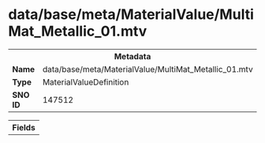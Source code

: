 <h1>data/base/meta/MaterialValue/MultiMat_Metallic_01.mtv</h1><table><tr><th colspan="100%">Metadata</th></tr><tr><td><b>Name</b></td><td>data/base/meta/MaterialValue/MultiMat_Metallic_01.mtv</td></tr><tr><td><b>Type</b></td><td>MaterialValueDefinition</td></tr><tr><td><b>SNO ID</b></td><td>147512</td></tr></table>

<table><tr><th colspan="100%">Fields</th></tr></table>

